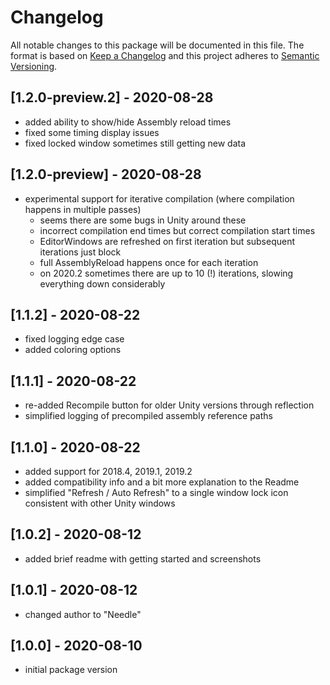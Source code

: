 # Changelog
All notable changes to this package will be documented in this file.
The format is based on [Keep a Changelog](http://keepachangelog.com/en/1.0.0/) and this project adheres to [Semantic Versioning](http://semver.org/spec/v2.0.0.html).

## [1.2.0-preview.2] - 2020-08-28
- added ability to show/hide Assembly reload times
- fixed some timing display issues
- fixed locked window sometimes still getting new data

## [1.2.0-preview] - 2020-08-28
- experimental support for iterative compilation (where compilation happens in multiple passes)
  - seems there are some bugs in Unity around these
  - incorrect compilation end times but correct compilation start times
  - EditorWindows are refreshed on first iteration but subsequent iterations just block
  - full AssemblyReload happens once for each iteration
  - on 2020.2 sometimes there are up to 10 (!) iterations, slowing everything down considerably

## [1.1.2] - 2020-08-22
- fixed logging edge case
- added coloring options

## [1.1.1] - 2020-08-22
- re-added Recompile button for older Unity versions through reflection
- simplified logging of precompiled assembly reference paths

## [1.1.0] - 2020-08-22
- added support for 2018.4, 2019.1, 2019.2
- added compatibility info and a bit more explanation to the Readme
- simplified "Refresh / Auto Refresh" to a single window lock icon consistent with other Unity windows

## [1.0.2] - 2020-08-12
- added brief readme with getting started and screenshots

## [1.0.1] - 2020-08-12
- changed author to "Needle"

## [1.0.0] - 2020-08-10
- initial package version